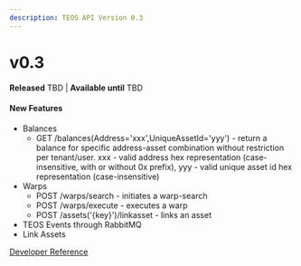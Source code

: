 ```yaml
---
description: TEOS API Version 0.3
---
```


# v0.3

**Released** TBD | **Available until** TBD

#### New Features <a href="v2_2_new_features" id="v2_2_new_features"></a>

* Balances
  * GET /balances(Address='xxx',UniqueAssetId='yyy') - return a balance for specific address-asset combination without restriction per tenant/user. xxx - valid address hex representation (case-insensitive, with or without 0x prefix), yyy - valid unique asset id hex representation (case-insensitive)
* Warps
  * POST /warps/search - initiates a warp-search
  * POST /warps/execute - executes a warp
  * POST /assets('{key}')/linkasset - links an asset
* TEOS Events through RabbitMQ
* Link Assets

[Developer Reference](https://teos-dev2.dev.coreledger.net/swagger/index.html)
